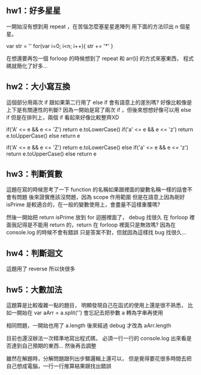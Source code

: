 ## hw1：好多星星
一開始沒有想到用 repeat ，在苦惱怎麼塞星星進陣列
用下面的方法印出 n 個星星。

var str = ''
for(var i=0; i<n; i++){
    str += '*'
}

在想還要再包一個 forloop 的時候想到了 repeat 和 arr[i] 的方式來塞東西，
程式碼就簡化了好多...


## hw2：大小寫互換
這個部分用兩次 if 跟如果第二行用了 else if 會有語意上的差別嗎?
好像比較像是上下是有關連性的判斷?
因為一開始是寫了兩次 if ，但後來想想好像可以用 else if
但是在排列上，兩個 if 看起來好像比較整齊XD

if('A' <= e && e <= 'Z') return e.toLowerCase()
if('a' <= e && e <= 'z') return e.toUpperCase()
else return e

if('A' <= e && e <= 'Z') return e.toLowerCase()
else if('a' <= e && e <= 'z') return e.toUpperCase()
else return e


## hw3：判斷質數
這題在寫的時候思考了一下 function 的名稱如果跟裡面的變數名稱一樣的話會不會有問題
後來證實應該沒問題，因為 scope 作用範圍
但是在語意上因為剛好 isPrime 是較適合的，在一般的變數使用上，會盡量不這樣重覆嗎?

然後一開始把 return isPrime 放到 for 迴圈裡面了， debug 找很久
在 forloop 裡面我記得是不能用 return 的，return 在 forloop 裡面只是無效嗎? 因為在 console.log 的時候不會有錯誤
只是答案不對，但就因為這樣找 bug 找很久...


## hw4：判斷迴文
這題用了 reverse 所以快很多


## hw5：大數加法
這題算是比較複雜一點的題目，
明顯發現自己在函式的使用上還是很不熟悉，
比如一開始在
var aArr = a.split('')
會忘記去把參數 a 轉為字串再使用

相同問題，一開始也用了 a.length
後來經過 debug 才改為 aArr.length

目前也還沒辦法一次精準地寫出程式碼，
必須一行一行的 console.log 出來看是否達到自己預期的東西... 然後再去調整

雖然在解題時，分解問題跟列出步驟邏輯上還可以，
但是覺得要花很多時間去把自己想成電腦，一行一行推算結果跟找出錯誤